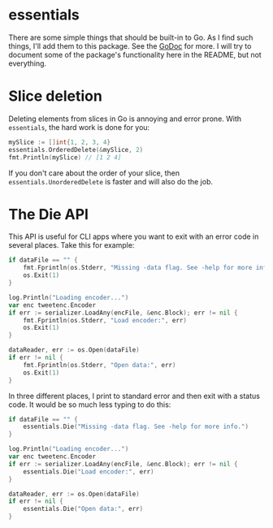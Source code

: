 # essentials

There are some simple things that should be built-in to Go. As I find such things, I'll add them to this package. See the [GoDoc](https://godoc.org/github.com/unixpickle/essentials) for more. I will try to document some of the package's functionality here in the README, but not everything.

# Slice deletion

Deleting elements from slices in Go is annoying and error prone. With `essentials`, the hard work is done for you:

```go
mySlice := []int{1, 2, 3, 4}
essentials.OrderedDelete(&mySlice, 2)
fmt.Println(mySlice) // [1 2 4]
```

If you don't care about the order of your slice, then `essentials.UnorderedDelete` is faster and will also do the job.

# The Die API

This API is useful for CLI apps where you want to exit with an error code in several places. Take this for example:

```go
if dataFile == "" {
	fmt.Fprintln(os.Stderr, "Missing -data flag. See -help for more info.")
	os.Exit(1)
}

log.Println("Loading encoder...")
var enc tweetenc.Encoder
if err := serializer.LoadAny(encFile, &enc.Block); err != nil {
	fmt.Fprintln(os.Stderr, "Load encoder:", err)
	os.Exit(1)
}

dataReader, err := os.Open(dataFile)
if err != nil {
	fmt.Fprintln(os.Stderr, "Open data:", err)
	os.Exit(1)
}
```

In three different places, I print to standard error and then exit with a status code. It would be so much less typing to do this:

```go
if dataFile == "" {
	essentials.Die("Missing -data flag. See -help for more info.")
}

log.Println("Loading encoder...")
var enc tweetenc.Encoder
if err := serializer.LoadAny(encFile, &enc.Block); err != nil {
	essentials.Die("Load encoder:", err)
}

dataReader, err := os.Open(dataFile)
if err != nil {
	essentials.Die("Open data:", err)
}
```

